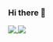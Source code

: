 ### Hi there 👋


<a href="https://github.com/anuraghazra/github-readme-stats">
  <img align="top" src="https://github-readme-stats.vercel.app/api/top-langs/?username=andrius-bu&layout=compact" />
</a> 
<a href="https://github.com/anuraghazra/convoychat">
  <img align="top" src="https://github-readme-stats.vercel.app/api?username=andrius-bu&show_icons=true&hide=contribs,prs" />
</a>


<!--
**andrius-bu/andrius-bu** is a ✨ _special_ ✨ repository because its `README.md` (this file) appears on your GitHub profile.

Here are some ideas to get you started:

- 🔭 I’m currently working on ...
- 🌱 I’m currently learning ...
- 👯 I’m looking to collaborate on ...
- 🤔 I’m looking for help with ...
- 💬 Ask me about ...
- 📫 How to reach me: ...
- 😄 Pronouns: ...
- ⚡ Fun fact: ...
-->
